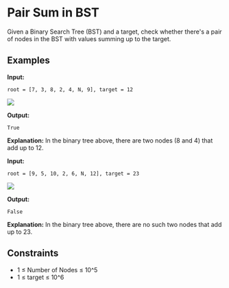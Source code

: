 # Pair Sum in BST

Given a Binary Search Tree (BST) and a target, check whether there's a pair of nodes in the BST with values summing up to the target.

## Examples

**Input:** 
```
root = [7, 3, 8, 2, 4, N, 9], target = 12
```
![](https://media.geeksforgeeks.org/wp-content/uploads/20240821183540/bst.webp)

**Output:** 
```
True
```
**Explanation:** In the binary tree above, there are two nodes (8 and 4) that add up to 12.

**Input:** 
```
root = [9, 5, 10, 2, 6, N, 12], target = 23
```
![](https://media.geeksforgeeks.org/wp-content/uploads/20240821184007/bst-3.webp)

**Output:** 
```
False
```
**Explanation:** In the binary tree above, there are no such two nodes that add up to 23.

## Constraints

- 1 ≤ Number of Nodes ≤ 10^5
- 1 ≤ target ≤ 10^6